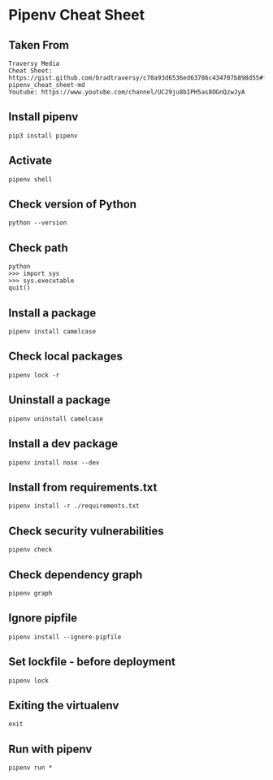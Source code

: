 # Pipenv Cheat Sheet

## Taken From

```
Traversy Media
Cheat Sheet: https://gist.github.com/bradtraversy/c70a93d6536ed63786c434707b898d55#file-pipenv_cheat_sheet-md
Youtube: https://www.youtube.com/channel/UC29ju8bIPH5as8OGnQzwJyA
```

## Install pipenv

```
pip3 install pipenv
```

## Activate

```
pipenv shell
```

## Check version of Python

```
python --version
```

## Check path

```
python
>>> import sys
>>> sys.executable
quit()
```

## Install a package

```
pipenv install camelcase
```

## Check local packages

```
pipenv lock -r
```

## Uninstall a package

```
pipenv uninstall camelcase
```

## Install a dev package

```
pipenv install nose --dev
```

## Install from requirements.txt

```
pipenv install -r ./requirements.txt
```

## Check security vulnerabilities

```
pipenv check
```

## Check dependency graph

```
pipenv graph
```

## Ignore pipfile

```
pipenv install --ignore-pipfile
```

## Set lockfile - before deployment

```
pipenv lock
```

## Exiting the virtualenv

```
exit
```

## Run with pipenv

```
pipenv run *
```
